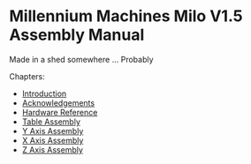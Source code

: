 # Millennium Machines Milo V1.5 Assembly Manual

Made in a shed somewhere ... Probably

Chapters:

- [Introduction](chapters/introduction.md)
- [Acknowledgements](chapters/acknowledgements.md)
- [Hardware Reference](chapters/hardware_reference.md)
- [Table Assembly](chapters/table_assembly.md)
- [Y Axis Assembly](chapters/y_axis_assembly.md)
- [X Axis Assembly](chapters/x_axis_assembly.md)
- [Z Axis Assembly](chapters/z_axis_assembly.md)
